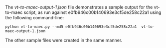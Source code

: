 The *vt-to-maec-output-1.json* file demonstrates a sample output for the vt-to-maec script, as run against e0fb946c00b140693e3cf5de258c22a1 using the following command-line:

`python vt-to-maec.py --md5 e0fb946c00b140693e3cf5de258c22a1  vt-to-maec-output-1.json`

The other sample files were created in the same manner.

